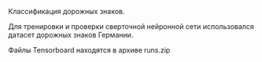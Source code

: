 Классификация дорожных знаков.

Для тренировки и проверки сверточной нейронной сети использовался датасет дорожных знаков Германии. 

Файлы Tensorboard находятся в архиве runs.zip
